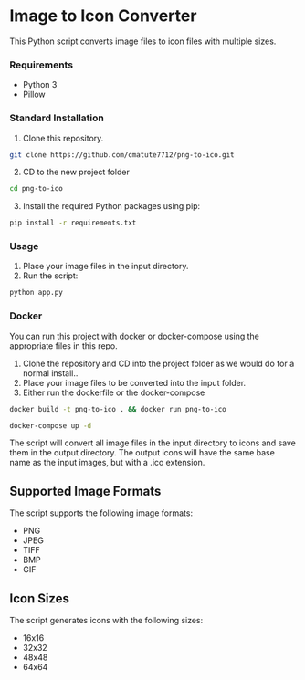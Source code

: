 # Image to Icon Converter

This Python script converts image files to icon files with multiple sizes.

### Requirements

- Python 3
- Pillow

### Standard Installation

1. Clone this repository.
```bash
git clone https://github.com/cmatute7712/png-to-ico.git
```
2. CD to the new project folder

```bash
cd png-to-ico
```
3. Install the required Python packages using pip:

```bash
pip install -r requirements.txt
```
### Usage
1. Place your image files in the input directory.
2. Run the script:
```bash
python app.py
```

### Docker 
You can run this project with docker or docker-compose using the appropriate files in this repo.
1. Clone the repository and CD into the project folder as we would do for a normal install..
2. Place your image files to be converted into the input folder.
2. Either run the dockerfile or the docker-compose

```bash
docker build -t png-to-ico . && docker run png-to-ico
```
```bash
docker-compose up -d
```


The script will convert all image files in the input directory to icons and save them in the output directory. The output icons will have the same base name as the input images, but with a .ico extension.

## Supported Image Formats
The script supports the following image formats:
- PNG
- JPEG
- TIFF
- BMP
- GIF

## Icon Sizes
The script generates icons with the following sizes:
- 16x16
- 32x32
- 48x48
- 64x64